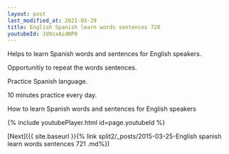 ```yaml
---
layout: post
last_modified_at: 2021-03-29
title: English Spanish learn words sentences 728 
youtubeId: Jd9sxAidNP0
---
```

 
 
Helps to learn Spanish words and sentences for English speakers.

Opportunitiy to repeat the words sentences. 

Practice Spanish language. 
 
10 minutes practice every day. 
 
How to learn Spanish words and sentences for English speakers 
 
{% include youtubePlayer.html id=page.youtubeId %}
 
 
[Next]({{ site.baseurl }}{% link  split2/_posts/2015-03-25-English spanish learn words sentences 721 .md%})
 
